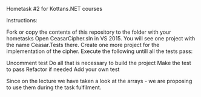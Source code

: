 Hometask #2 for Kottans.NET courses

Instructions:

Fork or copy the contents of this repository to the folder with your hometasks
Open CeasarCipher.sln in VS 2015. You will see one project with the name Ceasar.Tests there.
Create one more project for the implementation of the cipher.
Execute the following untill all the tests pass:

Uncomment test
Do all that is necessary to build the project
Make the test to pass
Refactor if needed
Add your own test

Since on the lecture we have taken a look at the arrays - we are proposing to use them during the task fulfilment.
